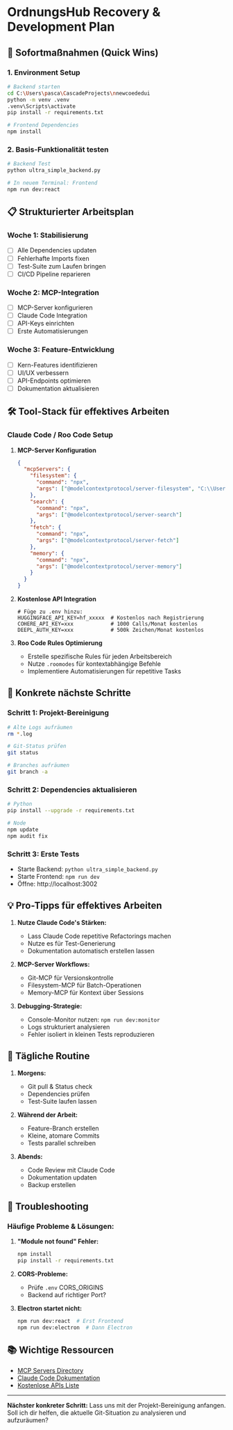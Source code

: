 # OrdnungsHub Recovery & Development Plan

## 🚀 Sofortmaßnahmen (Quick Wins)

### 1. Environment Setup
```bash
# Backend starten
cd C:\Users\pasca\CascadeProjects\nnewcoededui
python -m venv .venv
.venv\Scripts\activate
pip install -r requirements.txt

# Frontend Dependencies
npm install
```

### 2. Basis-Funktionalität testen
```bash
# Backend Test
python ultra_simple_backend.py

# In neuem Terminal: Frontend
npm run dev:react
```

## 📋 Strukturierter Arbeitsplan

### Woche 1: Stabilisierung
- [ ] Alle Dependencies updaten
- [ ] Fehlerhafte Imports fixen
- [ ] Test-Suite zum Laufen bringen
- [ ] CI/CD Pipeline reparieren

### Woche 2: MCP-Integration
- [ ] MCP-Server konfigurieren
- [ ] Claude Code Integration
- [ ] API-Keys einrichten
- [ ] Erste Automatisierungen

### Woche 3: Feature-Entwicklung
- [ ] Kern-Features identifizieren
- [ ] UI/UX verbessern
- [ ] API-Endpoints optimieren
- [ ] Dokumentation aktualisieren

## 🛠️ Tool-Stack für effektives Arbeiten

### Claude Code / Roo Code Setup

1. **MCP-Server Konfiguration**
   ```json
   {
     "mcpServers": {
       "filesystem": {
         "command": "npx",
         "args": ["@modelcontextprotocol/server-filesystem", "C:\\Users\\pasca\\CascadeProjects"]
       },
       "search": {
         "command": "npx",
         "args": ["@modelcontextprotocol/server-search"]
       },
       "fetch": {
         "command": "npx",
         "args": ["@modelcontextprotocol/server-fetch"]
       },
       "memory": {
         "command": "npx",
         "args": ["@modelcontextprotocol/server-memory"]
       }
     }
   }
   ```

2. **Kostenlose API Integration**
   ```env
   # Füge zu .env hinzu:
   HUGGINGFACE_API_KEY=hf_xxxxx  # Kostenlos nach Registrierung
   COHERE_API_KEY=xxx            # 1000 Calls/Monat kostenlos
   DEEPL_AUTH_KEY=xxx            # 500k Zeichen/Monat kostenlos
   ```

3. **Roo Code Rules Optimierung**
   - Erstelle spezifische Rules für jeden Arbeitsbereich
   - Nutze `.roomodes` für kontextabhängige Befehle
   - Implementiere Automatisierungen für repetitive Tasks

## 🎯 Konkrete nächste Schritte

### Schritt 1: Projekt-Bereinigung
```bash
# Alte Logs aufräumen
rm *.log

# Git-Status prüfen
git status

# Branches aufräumen
git branch -a
```

### Schritt 2: Dependencies aktualisieren
```bash
# Python
pip install --upgrade -r requirements.txt

# Node
npm update
npm audit fix
```

### Schritt 3: Erste Tests
- Starte Backend: `python ultra_simple_backend.py`
- Starte Frontend: `npm run dev`
- Öffne: http://localhost:3002

## 💡 Pro-Tipps für effektives Arbeiten

1. **Nutze Claude Code's Stärken:**
   - Lass Claude Code repetitive Refactorings machen
   - Nutze es für Test-Generierung
   - Dokumentation automatisch erstellen lassen

2. **MCP-Server Workflows:**
   - Git-MCP für Versionskontrolle
   - Filesystem-MCP für Batch-Operationen
   - Memory-MCP für Kontext über Sessions

3. **Debugging-Strategie:**
   - Console-Monitor nutzen: `npm run dev:monitor`
   - Logs strukturiert analysieren
   - Fehler isoliert in kleinen Tests reproduzieren

## 🔄 Tägliche Routine

1. **Morgens:**
   - Git pull & Status check
   - Dependencies prüfen
   - Test-Suite laufen lassen

2. **Während der Arbeit:**
   - Feature-Branch erstellen
   - Kleine, atomare Commits
   - Tests parallel schreiben

3. **Abends:**
   - Code Review mit Claude Code
   - Dokumentation updaten
   - Backup erstellen

## 🚨 Troubleshooting

### Häufige Probleme & Lösungen:

1. **"Module not found" Fehler:**
   ```bash
   npm install
   pip install -r requirements.txt
   ```

2. **CORS-Probleme:**
   - Prüfe `.env` CORS_ORIGINS
   - Backend auf richtiger Port?

3. **Electron startet nicht:**
   ```bash
   npm run dev:react  # Erst Frontend
   npm run dev:electron  # Dann Electron
   ```

## 📚 Wichtige Ressourcen

- [MCP Servers Directory](https://github.com/modelcontextprotocol/servers)
- [Claude Code Dokumentation](https://docs.anthropic.com)
- [Kostenlose APIs Liste](https://github.com/public-apis/public-apis)

---

**Nächster konkreter Schritt:** 
Lass uns mit der Projekt-Bereinigung anfangen. Soll ich dir helfen, die aktuelle Git-Situation zu analysieren und aufzuräumen?
